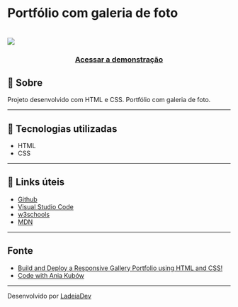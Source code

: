 <h1>Portfólio com galeria de foto</h1>

<h1>
  <img src="https://">
</h1>

<h3 align="center">
  <a href="https://admirable-vacherin-5b87e6.netlify.app/" target="_blank">Acessar a demonstração</a>
</h3>

## 🎫 Sobre

Projeto desenvolvido com HTML e CSS. Portfólio com galeria de foto. 

---

## 🚀 Tecnologias utilizadas

- HTML
- CSS

---

## 🔗 Links úteis

- [Github](https://github.com/)
- [Visual Studio Code](https://code.visualstudio.com/)
- [w3schools](https://www.w3schools.com/)
- [MDN](https://developer.mozilla.org/)

---

## Fonte

- [Build and Deploy a Responsive Gallery Portfolio using HTML and CSS!](https://www.youtube.com/watch?v=exghLWA3ZIU)
- [Code with Ania Kubów ](https://www.youtube.com/c/AniaKub%C3%B3w)

---

Desenvolvido por [LadeiaDev](https://ladeia.dev.br/)

